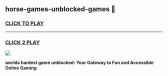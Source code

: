 
## horse-games-unblocked-games 👋
<h3>
<a href="https://premium.freeplayer.one?title=horse-games-unblocked-games&ref=14F">CLICK TO PLAY</a></h3>
<hr>

<h3>
<a href="https://premium.freeplayer.one?title=horse-games-unblocked-games&ref=14F">CLICK 2 PLAY</a>
  
</h3>

<a href="https://premium.freeplayer.one?title=horse-games-unblocked-games&ref=12F/"><img src="https://clearcache.store/games.png"></a>


**worlds hardest game unblocked: Your Gateway to Fun and Accessible Online Gaming**
